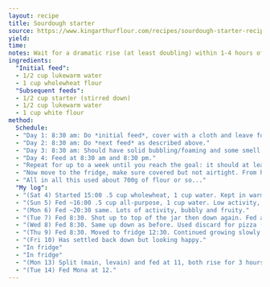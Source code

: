 ```yaml
---
layout: recipe
title: Sourdough starter
source: https://www.kingarthurflour.com/recipes/sourdough-starter-recipe
yield: 
time: 
notes: Wait for a dramatic rise (at least doubling) within 1-4 hours of feeding, before moving to fridge.
ingredients:
  "Initial feed":
  - 1/2 cup lukewarm water
  - 1 cup wholewheat flour
  "Subsequent feeds":
  - 1/2 cup starter (stirred down)
  - 1/2 cup lukewarm water
  - 1 cup white flour
method:
  Schedule:
  - "Day 1: 8:30 am: Do *initial feed*, cover with a cloth and leave for 24 hours."
  - "Day 2: 8:30 am: Do *next feed* as described above."
  - "Day 3: 8:30 am: Should have solid bubbling/foaming and some smell by now. Feed and then feed again at 8:30 pm."
  - "Day 4: Feed at 8:30 am and 8:30 pm."
  - "Repeat for up to a week until you reach the goal: it should at least double within 1-4 hours of feeding. If you think it's reached this stage, instead of discarding when you feed it, use that discard to make some bread and see if it works well. If it does, you're ready for the next step."
  - "Now move to the fridge, make sure covered but not airtight. From here you can feed once a week, I'll share tips later."
  - "All in all this used about 700g of flour or so..."
  "My log":
  - "(Sat 4) Started 15:00 .5 cup wholewheat, 1 cup water. Kept in warm office, oven overnight (quite hot initially!). Quite dry."
  - "(Sun 5) Fed ~16:00 .5 cup all-purpose, 1 cup water. Low activity, some hooch (poured out). Kept in office in day, microwave with hot water bottle otherwise."
  - "(Mon 6) Fed ~20:30 same. Lots of activity, bubbly and fruity."
  - "(Tue 7) Fed 8:30. Shot up to top of the jar then down again. Fed again 20:30."
  - "(Wed 8) Fed 8:30. Same up down as before. Used discard for pizza (fed, waited 4 hours, then added flour, then doubled again in about 4 hours, pizza good). Fed again 20:30. Seems same each day now."
  - "(Thu 9) Fed 8:30. Moved to fridge 12:30. Continued growing slowly. Will feed once a week now."
  - "(Fri 10) Has settled back down but looking happy."
  - "In fridge"
  - "In fridge"
  - "(Mon 13) Split (main, levain) and fed at 11, both rise for 3 hours. Main now in jar on shelf. Levain mixed with flour, rise 4 hours now in fridge overnight."
  - "(Tue 14) Fed Mona at 12."
---
```

